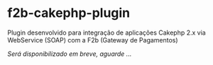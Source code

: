 # f2b-cakephp-plugin
Plugin desenvolvido para integração de aplicações Cakephp 2.x via WebService (SOAP) com a F2b (Gateway de Pagamentos)

_Será disponibilizado em breve, aguarde ..._
